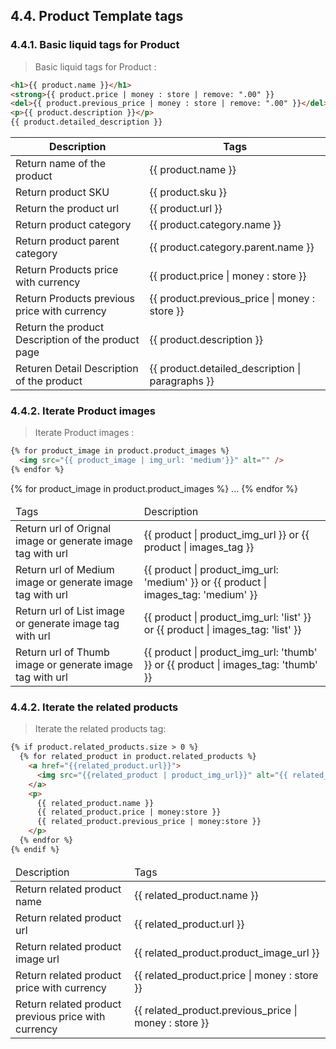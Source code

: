 ## 4.4. Product Template tags

### 4.4.1. Basic liquid tags for Product 

> Basic liquid tags for Product :

```html
<h1>{{ product.name }}</h1>
<strong>{{ product.price | money : store | remove: ".00" }}  
<del>{{ product.previous_price | money : store | remove: ".00" }}</del>
<p>{{ product.description }}</p>
{{ product.detailed_description }}
```


<table>
	<thead>
		<tr>
			<th>Description</th>
			<th>Tags</th>
		</tr>
	</thead>
	<tbody>
		<tr>
			<td>Return name of the product</td>
			<td>{{ product.name }}</td>
		</tr>
		<tr>
			<td>Return product SKU</td>
			<td>{{ product.sku }}</td>
		</tr>
		<tr>
			<td>Return the product url</td>
			<td>{{ product.url }}</td>
		</tr>
		<tr>
			<td>Return product category</td>
			<td>{{ product.category.name }}</td>
		</tr>
		<tr>
			<td>Return product parent category</td>
			<td>{{ product.category.parent.name }}</td>
		</tr>
		<tr>
			<td>Return Products price with currency</td>
			<td>{{ product.price | money : store }}</td>
		</tr>
		<tr>
			<td>Return Products previous price with currency</td>
			<td>{{ product.previous_price | money : store }}</td>
		</tr>
		<tr>
			<td>Return the product Description of the product page</td>
			<td>{{ product.description }}</td>
		</tr>
		<tr>
			<td>Returen Detail Description of the product</td>
			<td>{{ product.detailed_description | paragraphs }}</td>
		</tr>
	</tbody>
</table>

### 4.4.2. Iterate Product images 

> Iterate Product images :

```html
{% for product_image in product.product_images %}
  <img src="{{ product_image | img_url: 'medium'}}" alt="" /> 
{% endfor %}
```
{% for product_image in product.product_images %} ... {% endfor %}

<table>
	<thead>
		<td>Tags</td>
		<td>Description</td>
	</thead>
	<tbody>
		<tr>
			<td>Return url of Orignal image or generate image tag with url</td>
			<td>{{ product | product_img_url }} or {{ product | images_tag }}</td>
		</tr>
		<tr>
			<td>Return url of Medium image or generate image tag with url</td>
			<td>{{ product | product_img_url: 'medium' }} or {{ product | images_tag: 'medium' }}</td>
		</tr>
		<tr>
			<td>Return url of List image or generate image tag with url</td>
			<td>{{ product | product_img_url: 'list' }} or {{ product | images_tag: 'list' }}</td>
		</tr>
		<tr>
			<td>Return url of Thumb image or generate image tag with url</td>
			<td>{{ product | product_img_url: 'thumb' }} or {{ product | images_tag: 'thumb' }}</td>
		</tr>
	</tbody>
</table>

### 4.4.2. Iterate the related products

> Iterate the related products tag:

```html
{% if product.related_products.size > 0 %}
  {% for related_product in product.related_products %}
    <a href="{{related_product.url}}">
      <img src="{{related_product | product_img_url}}" alt="{{ related_product.name }}"  />
    </a>
    <p>
      {{ related_product.name }}
      {{ related_product.price | money:store }}
      {{ related_product.previous_price | money:store }}
    </p>
  {% endfor %}
{% endif %}
```
                               
<table>
	<thead>
		<td>Description</td>
		<td> Tags</td>
	</thead>
	<tbody>
		<tr>
			<td>Return related product name</td>
			<td>{{ related_product.name }}</td>
		</tr>
		<tr>
			<td>Return related product url </td>
			<td>{{ related_product.url }}</td>
		</tr>
		<tr>
			<td>Return related product image url</td>
			<td>{{ related_product.product_image_url }}</td>
		</tr>
		<tr>
			<td>Return related product price with currency</td>
			<td>{{ related_product.price | money : store }}</td>
		</tr>
		<tr>
			<td>Return related product previous price with currency</td>
			<td>{{ related_product.previous_price | money : store }}</td>
		</tr>
	</tbody>
</table>